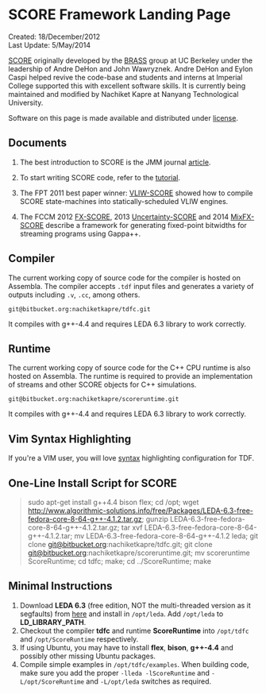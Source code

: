 
SCORE Framework Landing Page
============================
Created: 18/December/2012 <br>
Last Update: 5/May/2014

[SCORE](http://brass.cs.berkeley.edu/SCORE) originally developed by the
[BRASS](http://brass.cs.berkeley.edu/index.html) group at UC Berkeley under the
leadership of Andre DeHon and John Wawryznek.  Andre DeHon and Eylon Caspi
helped revive the code-base and students and interns at Imperial College
supported this with excellent software skills. It is currently being maintained
and modified by Nachiket Kapre at Nanyang Technological University. 

Software on this page is made available and distributed under
[license](license.txt).


Documents
---------

1. The best introduction to SCORE is the JMM journal [article](score_jmm.pdf).

2. To start writing SCORE code, refer to the [tutorial](score_tutorial.pdf).

1. The FPT 2011 best paper winner:
   [VLIW-SCORE](../publications/vliw-score_fpt2011.pdf) showed how to compile
   SCORE state-machines into statically-scheduled VLIW engines.

2. The FCCM 2012 [FX-SCORE](../publications/fxscore_fccm-2012.pdf), 2013
[Uncertainty-SCORE](../publications/uncertainty_fccm-2013.pdf) and 2014
[MixFX-SCORE](../publications/mixfxscore_fccm-2014.pdf) describe a framework
for generating fixed-point bitwidths for streaming programs using Gappa++.

Compiler
---------

The current working copy of source code for the compiler is hosted on Assembla.
The compiler accepts `.tdf` input files and generates a variety of outputs
including `.v`, `.cc`, among others.
	
`git@bitbucket.org:nachiketkapre/tdfc.git`

It compiles with g++-4.4 and requires LEDA 6.3 library to work correctly.

Runtime
---------

The current working copy of source code for the C++ CPU runtime is also hosted
on Assembla. The runtime is required to provide an implementation of streams
and other SCORE objects for C++ simulations.
	
`git@bitbucket.org:nachiketkapre/scoreruntime.git`

It compiles with g++-4.4 and requires LEDA 6.3 library to work
correctly.  
	
Vim Syntax Highlighting
-----------------------

If you're a VIM user, you will love [syntax](tdf.vim) highlighting
configuration for TDF.

One-Line Install Script for SCORE
------------------------

> sudo apt-get install g++4.4 bison flex; cd /opt; wget http://www.algorithmic-solutions.info/free/Packages/LEDA-6.3-free-fedora-core-8-64-g++-4.1.2.tar.gz; gunzip  LEDA-6.3-free-fedora-core-8-64-g++-4.1.2.tar.gz; tar xvf LEDA-6.3-free-fedora-core-8-64-g++-4.1.2.tar; mv LEDA-6.3-free-fedora-core-8-64-g++-4.1.2 leda; git clone git@bitbucket.org:nachiketkapre/tdfc.git; git clone git@bitbucket.org:nachiketkapre/scoreruntime.git; mv scoreruntime ScoreRuntime; cd tdfc; make; cd ../ScoreRuntime; make

Minimal Instructions
---------------------

1. Download **LEDA 6.3** (free edition, NOT the multi-threaded version as it
   segfaults) from [here](http://www.algorithmic-solutions.com/leda) and
   install in `/opt/leda`.  Add `/opt/leda` to **LD_LIBRARY_PATH**. 
2. Checkout the compiler **tdfc** and runtime **ScoreRuntime** into `/opt/tdfc`
   and `/opt/ScoreRuntime` respectively. 
3. If using Ubuntu, you may have to install **flex**, **bison**, **g++-4.4**
   and possibly other missing Ubuntu packages. 
4. Compile simple examples in `/opt/tdfc/examples`. When building code, make
   sure you add the proper `-lleda -lScoreRuntime` and `-L/opt/ScoreRuntime`
   and `-L/opt/leda` switches as required. 

